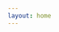 ```yaml
---
layout: home
---
```


<script setup>
// import Home from './.vitepress/components/Home.vue'
import DocList from './.vitepress/components/DocList.vue'
</script>

<Home />
<DocList />